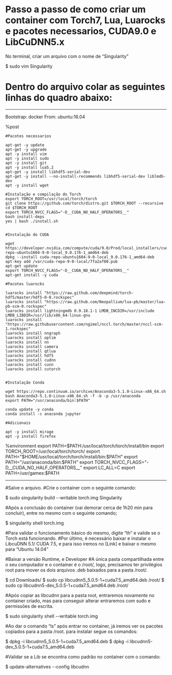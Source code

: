# Passo a passo de como criar um container com Torch7, Lua, Luarocks e pacotes necessarios, CUDA9.0 e LibCuDNN5.x
  No terminal, criar um arquivo com o nome de “Singularity”

$ sudo vim Singularity

# Dentro do arquivo colar as seguintes linhas do quadro abaixo:

-----------------------------------------------------------------------------------------------------------------------------------
Bootstrap: docker
From: ubuntu:16.04

%post

    #Pacotes necessarios

    apt-get -y update
    apt-get -y upgrade
    apt -y install vim
    apt -y install sudo
    apt -y install git
    apt -y install lua5.2
    apt-get -y install libhdf5-serial-dev
    apt-get -y install --no-install-recommends libhdf5-serial-dev liblmdb-dev
    apt -y install wget

    #Instalação e compilação do Torch
    export TORCH_ROOT=/usr/local/torch/torch
    git clone https://github.com/torch/distro.git $TORCH_ROOT --recursive
    cd $TORCH_ROOT
    export TORCH_NVCC_FLAGS="-D__CUDA_NO_HALF_OPERATORS__"
    bash install-deps
    yes | bash ./install.sh


    #Instalação do CUDA

    wget https://developer.nvidia.com/compute/cuda/9.0/Prod/local_installers/cuda-repo-ubuntu1604-9-0-local_9.0.176-1_amd64-deb
    dpkg --install cuda-repo-ubuntu1604-9-0-local_9.0.176-1_amd64-deb
    apt-key add /var/cuda-repo-9-0-local/7fa2af80.pub
    apt-get update
    export TORCH_NVCC_FLAGS="-D__CUDA_NO_HALF_OPERATORS__"
    apt-get install -y cuda

    #Pacotes luarocks

    luarocks install "https://raw.github.com/deepmind/torch-hdf5/master/hdf5-0-0.rockspec"
    luarocks install "https://raw.github.com/Neopallium/lua-pb/master/lua-pb-scm-0.rockspec"
    luarocks install lightningmdb 0.9.18.1-1 LMDB_INCDIR=/usr/include LMDB_LIBDIR=/usr/lib/x86_64-linux-gnu
    luarocks install "https://raw.githubusercontent.com/ngimel/nccl.torch/master/nccl-scm-1.rockspec"
    luarocks install nngraph
    luarocks install optim
    luarocks install nn
    luarocks install camera
    luarocks install qtlua
    luarocks install hdf5
    luarocks install cudnn
    luarocks install cunn
    luarocks install cutorch


    #Instalação Conda

    wget https://repo.continuum.io/archive/Anaconda3-5.1.0-Linux-x86_64.sh
    bash Anaconda3-5.1.0-Linux-x86_64.sh -f -b -p /usr/anaconda
    export PATH="/usr/anaconda/bin:$PATH"

    conda update -y conda
    conda install -c anaconda jupyter

    #Adicionais

    apt -y install mirage
    apt -y install firefox

%environment
    export PATH=$PATH:/usr/local/torch/torch/install/bin
    export TORCH_ROOT=/usr/local/torch/torch/
    export PATH="$HOME/usr/local/torch/torch/install/bin:$PATH"
    export PATH="/usr/anaconda/bin:$PATH"
    export TORCH_NVCC_FLAGS="-D__CUDA_NO_HALF_OPERATORS__"
    export LC_ALL=C
    export PATH=/usr/games:$PATH




-----------------------------------------------------------------------------------------------------------------------------------

#Salve o arquivo.
#Crie o container com o seguinte comando:

$ sudo singularity build --writable torch.img Singularity

#Após a conclusão do container (vai demorar cerca de 1h20 min para concluir), entre no mesmo com o seguinte comando;

$ singularity shell torch.img

 #Para validar o funcionamento básico do mesmo, digite “th” e valide se o Torch está funcionando.
 #Por último, é necessário baixar e  instalar o LibcuDNN 5.1/ CUDA 7.5, e para isso iremos no [Link] e baixar o mesmo para “Ubuntu 14.04” 

#Baixar a versão Runtime, e Developer
 #A única pasta compartilhada entre o seu computador e o container é o /root/, logo, precisamos ter privilégios root para mover os dois arquivos .deb baixados para a pasta /root/.


$ cd Downloads/
$ sudo cp libcudnn5_5.0.5-1+cuda7.5_amd64.deb /root/
$ sudo cp libcudnn5-dev_5.0.5-1+cuda7.5_amd64.deb /root/

 #Após copiar as libcudnn para a pasta root, entraremos novamente no container criado, mas para conseguir alterar entraremos com sudo e permissões de escrita.

$ sudo singularity shell --writable torch.img

 #Ao dar o comando “ls” após entrar no container, já iremos ver os pacotes copiados para a pasta /root.
 para instalar segue os comandos:

$ dpkg -i libcudnn5_5.0.5-1+cuda7.5_amd64.deb
$ dpkg -i libcudnn5-dev_5.0.5-1+cuda7.5_amd64.deb

 #Validar se a Lib  se encontra como padrão no container com o comando:

$ update-alternatives --config libcudnn

